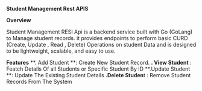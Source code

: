 **Student Management Rest APIS**

**Overview**

Student Management RESI Api is a backend service built with Go (GoLang) to Manage student records. it provides endpoints to perform basic CURD (Create, Update , Read , Delete) Operations on student Data and is designed to  be lightweight, scalable, and easy to use.

**Features**
**. Add Student **: Create New Student Record.
**. View Student** : Featch Details Of all Students or Specific Student By ID
**.Update Student **: Update The Existing Student Details
**.Delete Studen**t : Remove Student Records From The System
